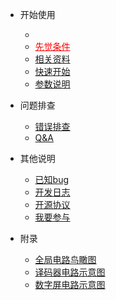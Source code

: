 - 开始使用
  - <li ><a style="color:red" href="#/before">先觉条件</a></li>
  - [相关资料](/instro)
  - [快速开始](/start)
  - [参数说明](/params)

- 问题排查
  - [错误排查](/debug)
  - [Q&A](/qa)


- 其他说明
  - [已知bug](/bugs)
  - [开发日志](/log)
  - [开源协议](/opensource)
  - [我要参与](/join)

- 附录
  - [全局电路鸟瞰图](/pic_overall)
  - [译码器电路示意图](/pic_decoder)
  - [数字屏电路示意图](/pic_screen)


